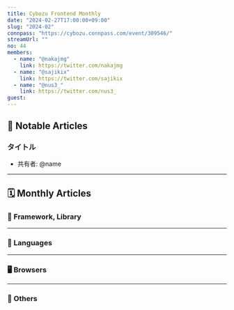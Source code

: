 ```yaml
---
title: Cybozu Frontend Monthly
date: "2024-02-27T17:00:00+09:00"
slug: "2024-02"
connpass: "https://cybozu.connpass.com/event/309546/"
streamUrl: ""
no: 44
members:
  - name: "@nakajmg"
    link: https://twitter.com/nakajmg
  - name: "@sajikix"
    link: https://twitter.com/sajikix
  - name: "@nus3_"
    link: https://twitter.com/nus3_
guest:
---
```


## 👀 Notable Articles

### タイトル

- 共有者: @name

---

## 🗓 Monthly Articles

### 📖 Framework, Library

---

### 💬 Languages

---

### 🖥 Browsers

---

### 🦆 Others
